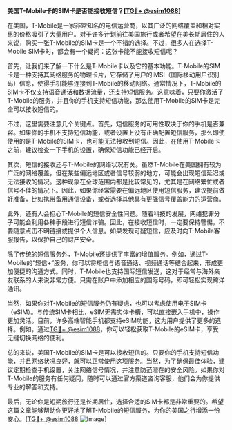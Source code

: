 **美国T-Mobile卡的SIM卡是否能接收短信？[[TG💪+ @esim1088](https://t.me/s/esim1088)]**

在美国，T-Mobile是一家非常知名的电信运营商，以其广泛的网络覆盖和相对实惠的价格吸引了大量用户。对于许多计划前往美国旅行或者希望在美长期居住的人来说，购买一张T-Mobile的SIM卡是一个不错的选择。不过，很多人在选择T-Mobile SIM卡时，都会有一个疑问：这张卡能不能接收短信呢？

首先，让我们来了解一下什么是T-Mobile卡以及它的基本功能。T-Mobile的SIM卡是一种支持其网络服务的物理卡片，它存储了用户的IMSI（国际移动用户识别码）信息，使得手机能够连接到T-Mobile的移动网络。通常情况下，T-Mobile的SIM卡不仅支持语音通话和数据流量，还支持短信服务。这意味着，只要你激活了T-Mobile的服务，并且你的手机支持短信功能，那么使用T-Mobile的SIM卡是完全可以接收短信的。

不过，这里需要注意几个关键点。首先，短信服务的可用性取决于你的手机是否兼容。如果你的手机不支持短信功能，或者设置上没有正确配置短信服务，那么即使使用的是T-Mobile的SIM卡，也可能无法接收到短信。因此，在使用T-Mobile卡之前，建议检查一下手机的设置，确保短信功能已经开启。

其次，短信的接收还与T-Mobile的网络状况有关。虽然T-Mobile在美国拥有较为广泛的网络覆盖，但在某些偏远地区或者信号较弱的地方，可能会出现短信延迟或无法接收的情况。这种现象在全球范围内都是比较常见的，尤其是在网络繁忙或者信号不佳的情况下。因此，如果你经常需要在偏远地区使用短信服务，建议提前做好准备，比如携带备用通信设备，或者选择其他具有更强信号覆盖能力的运营商。

此外，还有人会担心T-Mobile的短信安全性问题。随着科技的发展，网络犯罪分子可能会利用各种手段进行短信诈骗。因此，在接收短信时，一定要保持警惕，不要随意点击不明链接或提供个人信息。如果发现可疑短信，应及时向T-Mobile客服报告，以保护自己的财产安全。

除了传统的短信服务外，T-Mobile还提供了丰富的增值服务。例如，通过T-Mobile的“短信+”服务，你可以将短信与语音通话、视频通话等结合起来，形成更加便捷的沟通方式。同时，T-Mobile也支持国际短信发送，这对于经常与海外亲友联系的人来说非常方便。只需在账户中添加相应的国际号码，即可轻松实现跨洋通讯。

当然，如果你对T-Mobile的短信服务仍有疑虑，也可以考虑使用电子SIM卡（eSIM）。与传统SIM卡相比，eSIM无需实体卡槽，可以直接嵌入手机中，操作更加灵活。目前，许多高端智能手机都支持eSIM功能，这为用户提供了更多的选择。例如，通过[TG💪+ @esim1088](https://t.me/s/esim1088)，你可以轻松获取T-Mobile的eSIM卡，享受无缝切换网络的便利。

总的来说，美国T-Mobile的SIM卡是可以接收短信的。只要你的手机支持短信功能，并且网络状况良好，就可以正常使用这项服务。当然，为了确保最佳体验，建议定期检查手机设置，关注网络信号情况，并注意防范潜在的安全风险。如果你对T-Mobile的服务有任何疑问，随时可以通过官方渠道咨询客服，他们会为你提供专业的解答和支持。

最后，无论你是短期旅行还是长期居住，选择合适的SIM卡都是非常重要的。希望这篇文章能够帮助你更好地了解T-Mobile的短信服务，为你的美国之行增添一份安心。[[TG💪+ @esim1088](https://t.me/s/esim1088) ![Image](https://i.postimg.cc/4NQfJmqS/Snipaste-2025-05-13-00-14-12.png)]